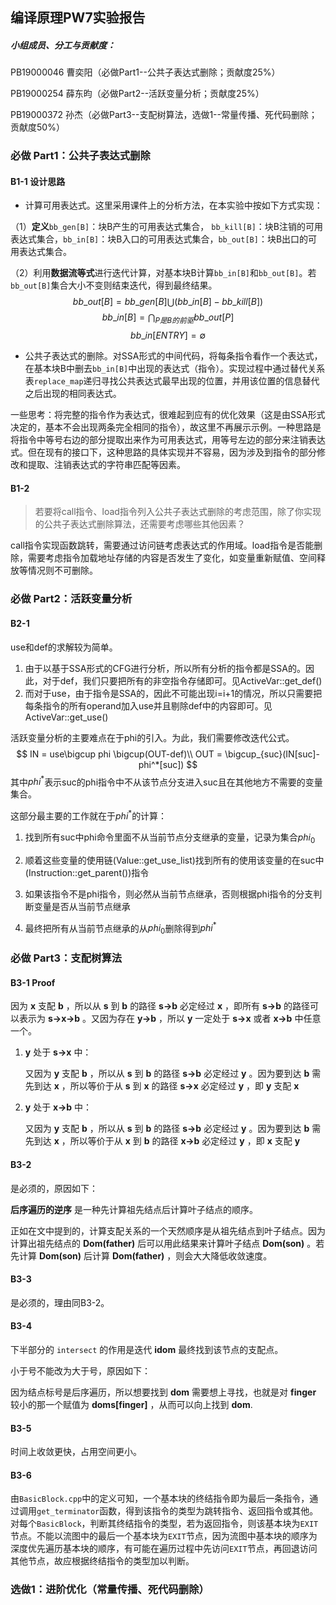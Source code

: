 ## 编译原理PW7实验报告

##### 小组成员、分工与贡献度：

PB19000046  曹奕阳（必做Part1--公共子表达式删除；贡献度25%）

PB19000254  薛东昀（必做Part2--活跃变量分析；贡献度25%）

PB19000372  孙杰（必做Part3--支配树算法，选做1--常量传播、死代码删除；贡献度50%）

### 必做 Part1：公共子表达式删除

#### B1-1 设计思路

* 计算可用表达式。这里采用课件上的分析方法，在本实验中按如下方式实现：

（1）**定义**`bb_gen[B]`：块B产生的可用表达式集合， `bb_kill[B]`：块B注销的可用表达式集合，`bb_in[B]`：块B入口的可用表达式集合，`bb_out[B]`：块B出口的可用表达式集合。

（2）利用**数据流等式**进行迭代计算，对基本块B计算`bb_in[B]`和`bb_out[B]`。若`bb_out[B]`集合大小不变则结束迭代，得到最终结果。$$bb\_out[B]=bb\_gen[B]\bigcup (bb\_in[B]-bb\_kill[B])$$ $$bb\_in[B]=\bigcap_{P是B的前驱}bb\_out[P]$$ $$bb\_in[ENTRY]=\emptyset $$

* 公共子表达式的删除。对SSA形式的中间代码，将每条指令看作一个表达式，在基本块B中删去`bb_in[B]`中出现的表达式（指令）。实现过程中通过替代关系表`replace_map`递归寻找公共表达式最早出现的位置，并用该位置的信息替代之后出现的相同表达式。

一些思考：将完整的指令作为表达式，很难起到应有的优化效果（这是由SSA形式决定的，基本不会出现两条完全相同的指令），故这里不再展示示例。一种思路是将指令中等号右边的部分提取出来作为可用表达式，用等号左边的部分来注销表达式。但在现有的接口下，这种思路的具体实现并不容易，因为涉及到指令的部分修改和提取、注销表达式的字符串匹配等因素。

#### B1-2

> 若要将call指令、load指令列入公共子表达式删除的考虑范围，除了你实现的公共子表达式删除算法，还需要考虑哪些其他因素？

call指令实现函数跳转，需要通过访问链考虑表达式的作用域。load指令是否能删除，需要考虑指令加载地址存储的内容是否发生了变化，如变量重新赋值、空间释放等情况则不可删除。

### 必做 Part2：活跃变量分析

#### B2-1

use和def的求解较为简单。

1. 由于以基于SSA形式的CFG进行分析，所以所有分析的指令都是SSA的。因此，对于def，我们只要把所有的非空指令存储即可。见ActiveVar::get_def()
2. 而对于use，由于指令是SSA的，因此不可能出现i=i+1的情况，所以只需要把每条指令的所有operand加入use并且剔除def中的内容即可。见ActiveVar::get_use()

活跃变量分析的主要难点在于phi的引入。为此，我们需要修改迭代公式。
$$
IN = use\bigcup phi \bigcup(OUT-def)\\
OUT = \bigcup_{suc}(IN[suc]-phi^*[suc])
$$
其中$phi^*$表示suc的phi指令中不从该节点分支进入suc且在其他地方不需要的变量集合。

这部分最主要的工作就在于$phi^*$的计算：

1. 找到所有suc中phi命令里面不从当前节点分支继承的变量，记录为集合$phi_0$

2. 顺着这些变量的使用链(Value::get_use_list)找到所有的使用该变量的在suc中(Instruction::get_parent())指令

3. 如果该指令不是phi指令，则必然从当前节点继承，否则根据phi指令的分支判断变量是否从当前节点继承

4. 最终把所有从当前节点继承的从$phi_0$删除得到$phi^*$

### 必做 Part3：支配树算法

#### B3-1 Proof

因为 **x** 支配 **b** ，所以从 **s** 到 **b** 的路径 **s->b** 必定经过 **x** ，即所有 **s->b** 的路径可以表示为 **s->x->b** 。又因为存在 **y->b** ，所以 **y** 一定处于 **s->x** 或者 **x->b** 中任意一个。

1. **y** 处于 **s->x** 中：

   又因为 **y** 支配 **b** ，所以从 **s** 到 **b** 的路径 **s->b** 必定经过 **y** 。因为要到达 **b** 需先到达 **x** ，所以等价于从 **s** 到 **x** 的路径 **s->x** 必定经过 **y** ，即 **y** 支配 **x** 

2. **y** 处于 **x->b** 中：

   又因为 **y** 支配 **b** ，所以从 **s** 到 **b** 的路径 **s->b** 必定经过 **y** 。因为要到达 **b** 需先到达 **x** ，所以等价于从 **x** 到 **b** 的路径 **x->b** 必定经过 **y** ，即 **x** 支配 **y** 

#### B3-2 

是必须的，原因如下：

**后序遍历的逆序** 是一种先计算祖先结点后计算叶子结点的顺序。

正如在文中提到的，计算支配关系的一个天然顺序是从祖先结点到叶子结点。因为计算出祖先结点的 **Dom(father)** 后可以用此结果来计算叶子结点 **Dom(son)** 。若先计算 **Dom(son)** 后计算 **Dom(father)** ，则会大大降低收敛速度。

#### B3-3

是必须的，理由同B3-2。

#### B3-4

下半部分的 `intersect` 的作用是迭代 **idom** 最终找到该节点的支配点。

小于号不能改为大于号，原因如下：

因为结点标号是后序遍历，所以想要找到 **dom** 需要想上寻找，也就是对 **finger** 较小的那一个赋值为 **doms[finger]** ，从而可以向上找到 **dom**.

#### B3-5

时间上收敛更快，占用空间更小。

#### B3-6

由`BasicBlock.cpp`中的定义可知，一个基本块的终结指令即为最后一条指令，通过调用`get_terminator`函数，得到该指令的类型为跳转指令、返回指令或其他。对每个`BasicBlock`，判断其终结指令的类型，若为返回指令，则该基本块为`EXIT`节点。不能以流图中的最后一个基本块为`EXIT`节点，因为流图中基本块的顺序为深度优先遍历基本块的顺序，有可能在遍历过程中先访问`EXIT`节点，再回退访问其他节点，故应根据终结指令的类型加以判断。

### 选做1：进阶优化（常量传播、死代码删除）


